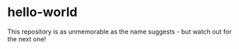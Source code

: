 # hello-world
This repository is as unmemorable as the name suggests - but watch out for the next one!
